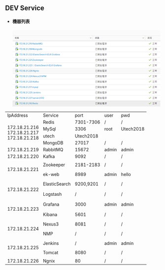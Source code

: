 ## DEV Service

* #### 機器列表

  ![機器列表](/assets/service.png)    

<table>
                    <tbody>
                    <tr>
                        <td>IpAddress</td>
                        <td>Service</td>
                        <td>port</td>
                        <td>user</td>
                        <td>pwd</td>
                    </tr>
                    <tr>
                        <td rowspan="4">172.18.21.216<br/>172.18.21.217<br/>172.18.21.218<br/></td>
                        <td>Redis</td>
                        <td>7301-7306</td>
                        <td>/</td>
                        <td>/</td>
                    </tr>
                    <tr>
                        <td>MySql</td>
                        <td>3306</td>
                        <td>root</td>
                        <td>Utech2018</td>
                    </tr><tr>
                        <td>utech</td>
                        <td>Utech2018</td>
                    </tr>
                    <tr>
                        <td>MongoDB</td>
                        <td>27017</td>
                        <td>/</td>
                        <td>/</td>
                    </tr>
                    <tr>
                        <td>172.18.21.219</td>
                        <td>RabbitMQ</td>
                        <td>15672</td>
                        <td>admin</td>
                        <td>admin</td>
                    </tr>
                    <tr>
                        <td>172.18.21.220</td>
                        <td>Kafka</td>
                        <td>9092</td>
                        <td>/</td>
                        <td>/</td>
                    </tr>
                    <tr>
                        <td rowspan="2" style="line-height: 56px">172.18.21.221</td>
                        <td>Zookeeper</td>
                        <td>2181-2183</td>
                        <td>/</td>
                        <td>/</td>
                    </tr>
                    <tr>
                        <td>ek-web</td>
                        <td>8989</td>
                        <td>admin</td>
                        <td>hello</td>
                    </tr>
                    <tr>
                        <td rowspan="4" style="line-height: 63px" >172.18.21.222<br/>172.18.21.223<br/></td>
                        <td>ElasticSearch</td>
                        <td>9200,9201</td>
                        <td>/</td>
                        <td>/</td>
                    </tr>
                    <tr>
                        <td>Logstash</td>
                        <td>/</td>
                        <td>/</td>
                        <td>/</td>
                    </tr>
                    <tr>
                        <td>Grafana</td>
                        <td>3000</td>
                        <td>admin</td>
                        <td>admin</td>
                    </tr>
                    <tr>
                        <td>Kibana</td>
                        <td>5601</td>
                        <td>/</td>
                        <td>/</td>
                    </tr>
                    <tr>
                        <td rowspan="2" style="line-height: 56px">172.18.21.224</td>
                        <td>Nexus3</td>
                        <td>8081</td>
                        <td>/</td>
                        <td>/</td>
                    </tr>
                    <tr>
                        <td>NMP</td>
                        <td>/</td>
                        <td>/</td>
                        <td>/</td>
                    </tr>
                    <tr>
                        <td rowspan="2" style="line-height: 56px">172.18.21.225</td>
                        <td>Jenkins</td>
                        <td>/</td>
                        <td>admin</td>
                        <td>admin</td>
                    </tr>
                    <tr>
                        <td>Tomcat</td>
                        <td>8080</td>
                        <td>/</td>
                        <td>/</td>
                    </tr>
                    <tr>
                        <td>172.18.21.226</td>
                        <td>Ngnix</td>
                        <td>80</td>
                        <td>/</td>
                        <td>/</td>
                    </tr>
                    </tbody>
                </table>